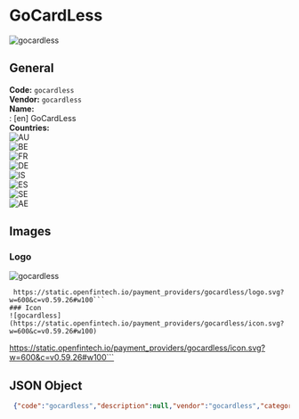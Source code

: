 # GoCardLess 
![gocardless](https://static.openfintech.io/payment_providers/gocardless/logo.svg?w=600&c=v0.59.26#w100)  
## General 
**Code:** `gocardless`  
**Vendor:** `gocardless`  
**Name:**  
:	[en] GoCardLess  
**Countries:**  
![AU](https://cdnjs.cloudflare.com/ajax/libs/flag-icon-css/3.3.0/flags/4x3/AU.svg#w24)  
![BE](https://cdnjs.cloudflare.com/ajax/libs/flag-icon-css/3.3.0/flags/4x3/BE.svg#w24)  
![FR](https://cdnjs.cloudflare.com/ajax/libs/flag-icon-css/3.3.0/flags/4x3/FR.svg#w24)  
![DE](https://cdnjs.cloudflare.com/ajax/libs/flag-icon-css/3.3.0/flags/4x3/DE.svg#w24)  
![IS](https://cdnjs.cloudflare.com/ajax/libs/flag-icon-css/3.3.0/flags/4x3/IS.svg#w24)  
![ES](https://cdnjs.cloudflare.com/ajax/libs/flag-icon-css/3.3.0/flags/4x3/ES.svg#w24)  
![SE](https://cdnjs.cloudflare.com/ajax/libs/flag-icon-css/3.3.0/flags/4x3/SE.svg#w24)  
![AE](https://cdnjs.cloudflare.com/ajax/libs/flag-icon-css/3.3.0/flags/4x3/AE.svg#w24)  
 
## Images 
### Logo 
![gocardless](https://static.openfintech.io/payment_providers/gocardless/logo.svg?w=600&c=v0.59.26#w100)  
```
 https://static.openfintech.io/payment_providers/gocardless/logo.svg?w=600&c=v0.59.26#w100```  
### Icon 
![gocardless](https://static.openfintech.io/payment_providers/gocardless/icon.svg?w=600&c=v0.59.26#w100)  
```
 https://static.openfintech.io/payment_providers/gocardless/icon.svg?w=600&c=v0.59.26#w100```  
## JSON Object 
```json
 {"code":"gocardless","description":null,"vendor":"gocardless","categories":null,"countries":["AU","BE","FR","DE","IS","ES","SE","AE"],"payment_method":null,"payout_method":null,"metadata":{"about_payments_code":"gocardless"},"name":{"en":"GoCardLess"}}```  
